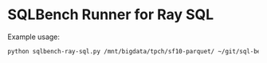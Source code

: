 # SQLBench Runner for Ray SQL

Example usage:

```bash
python sqlbench-ray-sql.py /mnt/bigdata/tpch/sf10-parquet/ ~/git/sql-benchmarks/sqlbench-h/queries/sf\=10 /tmp 22 1
```